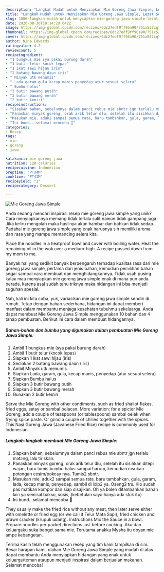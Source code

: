```yaml
---
description: "Langkah Mudah untuk Menyiapkan Mie Goreng Jawa Simple, Lezat Sekali"
title: "Langkah Mudah untuk Menyiapkan Mie Goreng Jawa Simple, Lezat Sekali"
slug: 1006-langkah-mudah-untuk-menyiapkan-mie-goreng-jawa-simple-lezat-sekali
date: 2020-08-30T18:14:28.642Z
image: https://img-global.cpcdn.com/recipes/6dc27edf9ff96a90/751x532cq70/mie-goreng-jawa-simple-foto-resep-utama.jpg
thumbnail: https://img-global.cpcdn.com/recipes/6dc27edf9ff96a90/751x532cq70/mie-goreng-jawa-simple-foto-resep-utama.jpg
cover: https://img-global.cpcdn.com/recipes/6dc27edf9ff96a90/751x532cq70/mie-goreng-jawa-simple-foto-resep-utama.jpg
author: Nina Edwards
ratingvalue: 4.2
reviewcount: 5
recipeingredient:
- "1 bungkus mie sya pakai burung darah"
- "1 butir telur kocok lepas"
- "1 ikat sawi hijau iris"
- "2 batang bawang daun iris"
- " Minyak utk menumis"
- " Lada garam gula kecap manis penyedap atur sesuai selera"
- " Bumbu halus"
- "3 butir bawang putih"
- "3 butir bawang merah"
- "2 butir kemiri"
recipeinstructions:
- "Siapkan bahan, sebelumnya dalam panci rebus mie sbntr jgn terlalu matang, lalu tiriskan."
- "Panaskan minyak goreng, orak arik telur dlu, setelah itu sisihkan ditepi wajan, baru tumis bumbu halus sampai harum, kemudian msukan potongan cesim/pokcay nya. Tumis2 sbntr."
- "Masukan mie, aduk2 sampai semua rata, baru tambahkan, gula, garam, lada, kecap manis, penyedap, sambil di icip2 ya. Oseng2 trs. Klo sudah pas matikan kompor dan siap disajikan. Oh ya boleh ditambahkan bahan lain ya semisal bakso, sosis, (kebetulan saya hanya ada stok itu)"
- "Ini bund...selamat mencoba 🤗"
categories:
- Resep
tags:
- mie
- goreng
- jawa

katakunci: mie goreng jawa 
nutrition: 128 calories
recipecuisine: Indonesian
preptime: "PT34M"
cooktime: "PT41M"
recipeyield: "1"
recipecategory: Dessert

---
```



![Mie Goreng Jawa Simple](https://img-global.cpcdn.com/recipes/6dc27edf9ff96a90/751x532cq70/mie-goreng-jawa-simple-foto-resep-utama.jpg)

Anda sedang mencari inspirasi resep mie goreng jawa simple yang unik? Cara menyiapkannya memang tidak terlalu sulit namun tidak gampang juga. Jika keliru mengolah maka hasilnya akan hambar dan bahkan tidak sedap. Padahal mie goreng jawa simple yang enak harusnya sih memiliki aroma dan rasa yang mampu memancing selera kita.

Place the noodles in a heatproof bowl and cover with boiling water. Heat the remaining oil in the wok over a medium-high. A recipe passed down from my mom to me.

Banyak hal yang sedikit banyak berpengaruh terhadap kualitas rasa dari mie goreng jawa simple, pertama dari jenis bahan, kemudian pemilihan bahan segar sampai cara membuat dan menghidangkannya. Tidak usah pusing kalau mau menyiapkan mie goreng jawa simple enak di mana pun anda berada, karena asal sudah tahu triknya maka hidangan ini bisa menjadi suguhan spesial.


Nah, kali ini kita coba, yuk, variasikan mie goreng jawa simple sendiri di rumah. Tetap dengan bahan sederhana, hidangan ini dapat memberi manfaat dalam membantu menjaga kesehatan tubuhmu sekeluarga. Anda dapat membuat Mie Goreng Jawa Simple menggunakan 10 bahan dan 4 tahap pembuatan. Berikut ini cara dalam membuat hidangannya.

<!--inarticleads1-->

##### Bahan-bahan dan bumbu yang digunakan dalam pembuatan Mie Goreng Jawa Simple:

1. Ambil 1 bungkus mie (sya pakai burung darah)
1. Ambil 1 butir telur (kocok lepas)
1. Siapkan 1 ikat sawi hijau (iris)
1. Sediakan 2 batang bawang daun (iris)
1. Ambil  Minyak utk menumis
1. Siapkan  Lada, garam, gula, kecap manis, penyedap (atur sesuai selera)
1. Siapkan  Bumbu halus
1. Siapkan 3 butir bawang putih
1. Siapkan 3 butir bawang merah
1. Gunakan 2 butir kemiri


Serve the Mie Goreng with other condiments, such as fried shallot flakes, fried eggs, satay or sambal belacan. More variation: for a spicier Mie Goreng, add a couple of teaspoons (or tablespoons) sambal oelek when frying spice paste. Or grind a couple of chilies together with the spices. This Nasi Goreng Jawa (Javanese Fried Rice) recipe is commonly used for Indonesian. 

<!--inarticleads2-->

##### Langkah-langkah membuat Mie Goreng Jawa Simple:

1. Siapkan bahan, sebelumnya dalam panci rebus mie sbntr jgn terlalu matang, lalu tiriskan.
1. Panaskan minyak goreng, orak arik telur dlu, setelah itu sisihkan ditepi wajan, baru tumis bumbu halus sampai harum, kemudian msukan potongan cesim/pokcay nya. Tumis2 sbntr.
1. Masukan mie, aduk2 sampai semua rata, baru tambahkan, gula, garam, lada, kecap manis, penyedap, sambil di icip2 ya. Oseng2 trs. Klo sudah pas matikan kompor dan siap disajikan. Oh ya boleh ditambahkan bahan lain ya semisal bakso, sosis, (kebetulan saya hanya ada stok itu)
1. Ini bund...selamat mencoba 🤗


They usually make the fried rice without any meat, then later serve either with omelette or fried egg (or we call it Telur Mata Sapi), fried chicken and prawn cracker (krupuk udang). Instructions Mix the Sauce in a bowl. Prepare noodles per packet directions just before cooking. Aku dan keluargaku suka banget sama mie. Terutama anakku Mysha itu doyan mie ampe kebangetan. 

Terima kasih telah menggunakan resep yang tim kami tampilkan di sini. Besar harapan kami, olahan Mie Goreng Jawa Simple yang mudah di atas dapat membantu Anda menyiapkan hidangan yang enak untuk keluarga/teman ataupun menjadi inspirasi dalam berjualan makanan. Selamat mencoba!
